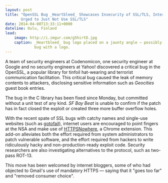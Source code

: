 ```yaml
---
layout: post
title: "OpenSSL Bug _Heartbleed_ Showcases Insecurity of SSL/TLS, Internet Users
       Urged to Just Not Use SSL/TLS"
date: 2014-04-08T13:33:11+0000
dateline: Oulu, Finland
lead:
    image: http://i.imgur.com/g5hirtD.jpg
    caption: _Heartbleed_ bug logo placed on a jaunty angle — possibly the only
             bug with a logo.
---
```


A team of security engineers at Codenomicon, one security engineer at Google and
no security engineers at Yahoo! discovered a critical bug in the OpenSSL, a
popular library for tinfoil hat-wearing and terrorist communication
facilitation. This critical bug caused the leak of memory contents to attackers,
disclosing sensitive information such as _Geocities_ guest book entries.

The bug in the C library has been fixed since Monday, but committed without a
unit test of any kind. _SF Bay Beat_ is unable to confirm if the patch has in
fact closed the exploit or created three more buffer overflow holes.

With the recent spate of SSL bugs with catchy names and single-use websites
(such as [gotofail](https://gotofail.com/)), internet users are encouraged to
point fingers at the NSA and make use of
[HTTPSNowhere](http://avengingsyndrome.github.io/HTTPSNoWhere/), a Chrome
extension. This add-on alleviates both the effort required from system
administrators to patch vulnerable software, and the effort required from
hackers to write ridiculously hacky and non-production-ready exploit code.
Security researchers are also investigating alternatives to the protocol, such
as two-pass ROT-13.

This move has been welcomed by internet bloggers, some of who had objected to
Gmail's use of mandatory HTTPS — saying that it "goes too far" and "removed
consumer choice".

